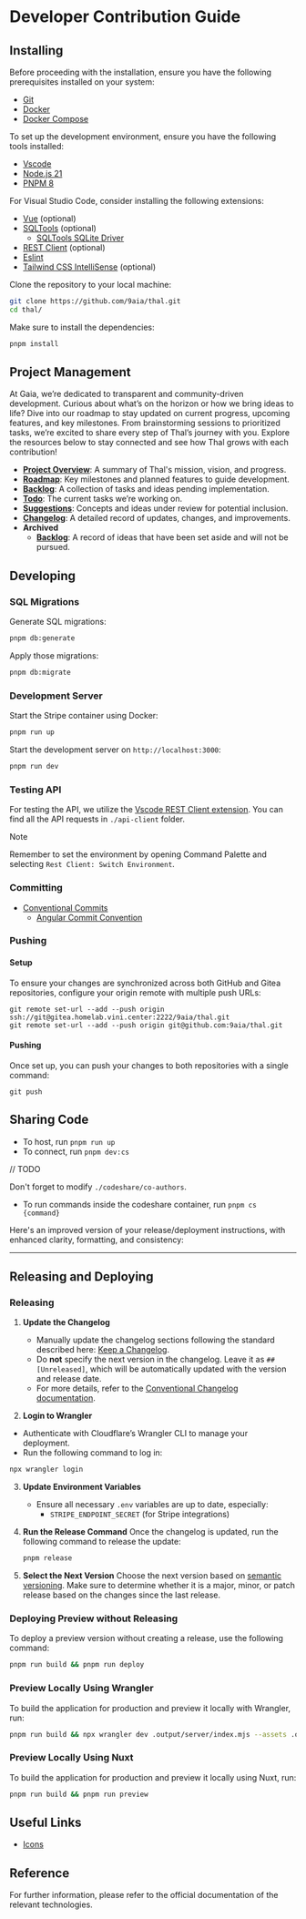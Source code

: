 # Developer Contribution Guide

## Installing

Before proceeding with the installation, ensure you have the following prerequisites installed on your system:

- [Git](https://git-scm.com/downloads)
- [Docker](https://docs.docker.com/)
- [Docker Compose](https://docs.docker.com/compose)

To set up the development environment, ensure you have the following tools installed:

- [Vscode](https://code.visualstudio.com/download)
- [Node.js 21](https://nodejs.org/en)
- [PNPM 8](https://pnpm.io/installation)

For Visual Studio Code, consider installing the following extensions:

- [Vue](https://marketplace.visualstudio.com/items?itemName=Vue.volar) (optional)
- [SQLTools](https://marketplace.visualstudio.com/items?itemName=mtxr.sqltools) (optional)
  - [SQLTools SQLite Driver](https://marketplace.visualstudio.com/items?itemName=mtxr.sqltools-driver-sqlite)
- [REST Client](https://marketplace.visualstudio.com/items?itemName=humao.rest-client) (optional)
- [Eslint](https://marketplace.visualstudio.com/items?itemName=dbaeumer.vscode-eslint)
- [Tailwind CSS IntelliSense](https://marketplace.visualstudio.com/items?itemName=bradlc.vscode-tailwindcss) (optional)

Clone the repository to your local machine:

```sh
git clone https://github.com/9aia/thal.git
cd thal/
```

Make sure to install the dependencies:

```bash
pnpm install
```

## Project Management

At Gaia, we’re dedicated to transparent and community-driven development. Curious about what’s on the horizon or how we bring ideas to life? Dive into our roadmap to stay updated on current progress, upcoming features, and key milestones. From brainstorming sessions to prioritized tasks, we’re excited to share every step of Thal’s journey with you. Explore the resources below to stay connected and see how Thal grows with each contribution!

- **[Project Overview](/pm/OVERVIEW.md)**: A summary of Thal's mission, vision, and progress.
- **[Roadmap](/pm/ROADMAP.md)**: Key milestones and planned features to guide development.
- **[Backlog](/pm/BACKLOG.md)**: A collection of tasks and ideas pending implementation.
- **[Todo](/pm/TODO.md)**: The current tasks we’re working on.
- **[Suggestions](/pm/SUGGESTIONS.md)**: Concepts and ideas under review for potential inclusion.
- **[Changelog](/pm/CHANGELOG.md)**: A detailed record of updates, changes, and improvements.
- **Archived**
  - **[Backlog](/pm/archived/BACKLOG.md)**: A record of ideas that have been set aside and will not be pursued.

## Developing

### SQL Migrations

Generate SQL migrations:

```bash
pnpm db:generate
```

Apply those migrations:

```bash
pnpm db:migrate
```

### Development Server

Start the Stripe container using Docker:

```bash
pnpm run up
```

Start the development server on `http://localhost:3000`:

```bash
pnpm run dev
```

### Testing API

For testing the API, we utilize the [Vscode REST Client extension](https://marketplace.visualstudio.com/items?itemName=humao.rest-client). You can find all the API requests in `./api-client` folder.

> [!NOTE]
> Remember to set the environment by opening Command Palette and selecting `Rest Client: Switch Environment`.

### Committing

- [Conventional Commits](https://www.conventionalcommits.org/en/v1.0.0/)
  - [Angular Commit Convention](https://github.com/angular/angular/blob/main/CONTRIBUTING.md#commit)

### Pushing

#### Setup

To ensure your changes are synchronized across both GitHub and Gitea repositories, configure your origin remote with multiple push URLs:

```
git remote set-url --add --push origin ssh://git@gitea.homelab.vini.center:2222/9aia/thal.git
git remote set-url --add --push origin git@github.com:9aia/thal.git
```

#### Pushing

Once set up, you can push your changes to both repositories with a single command:

```
git push
```

## Sharing Code

- To host, run `pnpm run up`
- To connect, run `pnpm dev:cs`

// TODO

Don't forget to modify `./codeshare/co-authors`.

- To run commands inside the codeshare container, run `pnpm cs {command}`

Here's an improved version of your release/deployment instructions, with enhanced clarity, formatting, and consistency:

---

## Releasing and Deploying

### Releasing

1. **Update the Changelog**
   - Manually update the changelog sections following the standard described here: [Keep a Changelog](https://www.npmjs.com/package/@release-it/keep-a-changelog).
   - Do **not** specify the next version in the changelog. Leave it as `## [Unreleased]`, which will be automatically updated with the version and release date.
   - For more details, refer to the [Conventional Changelog documentation](https://github.com/release-it/conventional-changelog).

2. **Login to Wrangler**
  - Authenticate with Cloudflare’s Wrangler CLI to manage your deployment.
  - Run the following command to log in:
   ```bash
   npx wrangler login
   ```

3. **Update Environment Variables**
   - Ensure all necessary `.env` variables are up to date, especially:
     - `STRIPE_ENDPOINT_SECRET` (for Stripe integrations)

4. **Run the Release Command**
   Once the changelog is updated, run the following command to release the update:
   ```bash
   pnpm release
   ```

5. **Select the Next Version**
   Choose the next version based on [semantic versioning](https://semver.org/). Make sure to determine whether it is a major, minor, or patch release based on the changes since the last release.

### Deploying Preview without Releasing

To deploy a preview version without creating a release, use the following command:

```bash
pnpm run build && pnpm run deploy
```

### Preview Locally Using Wrangler

To build the application for production and preview it locally with Wrangler, run:

```bash
pnpm run build && npx wrangler dev .output/server/index.mjs --assets .output/public/
```

### Preview Locally Using Nuxt

To build the application for production and preview it locally using Nuxt, run:

```bash
pnpm run build && pnpm run preview
```

## Useful Links

- [Icons](https://fonts.google.com/icons)

## Reference

For further information, please refer to the official documentation of the relevant technologies.
